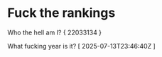 # Fuck the rankings

Who the hell am I?
{ 22033134 }

What fucking year is it?
[ 2025-07-13T23:46:40Z ]
